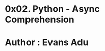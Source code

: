 0x02. Python - Async Comprehension
=======================================
Author : Evans Adu
=======================================
